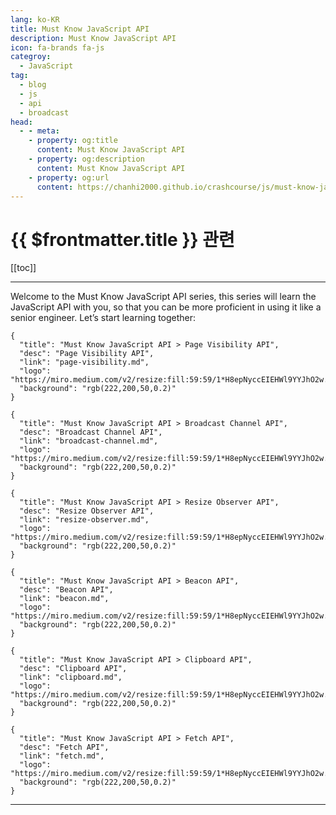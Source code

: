 ```yaml
---
lang: ko-KR
title: Must Know JavaScript API
description: Must Know JavaScript API
icon: fa-brands fa-js
categroy:
  - JavaScript
tag: 
  - blog
  - js
  - api
  - broadcast
head:
  - - meta:
    - property: og:title
      content: Must Know JavaScript API
    - property: og:description
      content: Must Know JavaScript API
    - property: og:url
      content: https://chanhi2000.github.io/crashcourse/js/must-know-javascript-api
---
```


# {{ $frontmatter.title }} 관련

[[toc]]

---

Welcome to the Must Know JavaScript API series, this series will learn the JavaScript API with you, so that you can be more proficient in using it like a senior engineer. Let’s start learning together:

```component VPCard
{
  "title": "Must Know JavaScript API > Page Visibility API",
  "desc": "Page Visibility API",
  "link": "page-visibility.md",
  "logo": "https://miro.medium.com/v2/resize:fill:59:59/1*H8epNyccEIEHWl9YYJhO2w.png",
  "background": "rgb(222,200,50,0.2)"
}
```

```component VPCard
{
  "title": "Must Know JavaScript API > Broadcast Channel API",
  "desc": "Broadcast Channel API",
  "link": "broadcast-channel.md",
  "logo": "https://miro.medium.com/v2/resize:fill:59:59/1*H8epNyccEIEHWl9YYJhO2w.png",
  "background": "rgb(222,200,50,0.2)"
}
```

```component VPCard
{
  "title": "Must Know JavaScript API > Resize Observer API",
  "desc": "Resize Observer API",
  "link": "resize-observer.md",
  "logo": "https://miro.medium.com/v2/resize:fill:59:59/1*H8epNyccEIEHWl9YYJhO2w.png",
  "background": "rgb(222,200,50,0.2)"
}
```

```component VPCard
{
  "title": "Must Know JavaScript API > Beacon API",
  "desc": "Beacon API",
  "link": "beacon.md",
  "logo": "https://miro.medium.com/v2/resize:fill:59:59/1*H8epNyccEIEHWl9YYJhO2w.png",
  "background": "rgb(222,200,50,0.2)"
}
```

```component VPCard
{
  "title": "Must Know JavaScript API > Clipboard API",
  "desc": "Clipboard API",
  "link": "clipboard.md",
  "logo": "https://miro.medium.com/v2/resize:fill:59:59/1*H8epNyccEIEHWl9YYJhO2w.png",
  "background": "rgb(222,200,50,0.2)"
}
```

```component VPCard
{
  "title": "Must Know JavaScript API > Fetch API",
  "desc": "Fetch API",
  "link": "fetch.md",
  "logo": "https://miro.medium.com/v2/resize:fill:59:59/1*H8epNyccEIEHWl9YYJhO2w.png",
  "background": "rgb(222,200,50,0.2)"
}
```


---

<TagLinks />